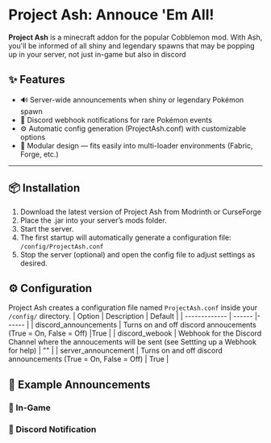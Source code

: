 # Project Ash: Annouce 'Em All!

**Project Ash** is a minecraft addon for the popular Cobblemon mod. With Ash, you'll be informed of all shiny and legendary spawns that may be popping up in your server, not just in-game but also in discord

## ✨ Features

- 🔊 Server-wide announcements when shiny or legendary Pokémon spawn
- 💬 Discord webhook notifications for rare Pokémon events
- ⚙️ Automatic config generation (ProjectAsh.conf) with customizable options
- 🧩 Modular design — fits easily into multi-loader environments (Fabric, Forge, etc.)  

---

## 📦 Installation

1. Download the latest version of Project Ash from Modrinth
 or CurseForge
2. Place the .jar into your server’s mods folder.
3. Start the server.
4. The first startup will automatically generate a configuration file:
`/config/ProjectAsh.conf`
5. Stop the server (optional) and open the config file to adjust settings as desired.

## ⚙️ Configuration
Project Ash creates a configuration file named `ProjectAsh.conf` inside your `/config/` directory.
| Option        | Description | Default |
| ------------- | ------ |------ |
| discord_announcements   | Turns on and off discord annoucements (True = On, False = Off) |True |
| discord_webook         | Webhook for the Discord Channel where the annoucements will be sent (see Settting up a Webhook for help) | "" |
| server_announcement   | Turns on and off discord announcements (True = On, False = Off) | True |

## 💬 Example Announcements
### 📢 In-Game

### 🤖 Discord Notification


